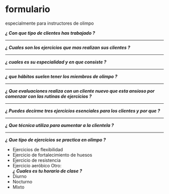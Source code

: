 # formulario

especialmente para instructores de olimpo<br>


***¿ Con que tipo de clientes has trabajado ?***<br>

__________________________________________________________

***¿ Cuales son los ejercicios que mas realizan sus clientes ?***<br>

__________________________________________________________

***¿ cuales es su especialidad y en que consiste ?***<br>

__________________________________________________________

***¿ que hábitos suelen tener los miembros de olimpo ?***<br>

__________________________________________________________

***¿ Que evaluaciones realiza con un cliente nuevo que esta ansioso por comenzar con las rutinas de ejercicios ?***<br>

__________________________________________________________

***¿ Puedes decirme tres ejercicios esenciales para los clientes y por que ?***<br>

__________________________________________________________

***¿ Que técnica utiliza para aumentar a la clientela ?***<br>

__________________________________________________________

***¿ Que tipo de ejercicios se practica en olimpo ?***<br>
* Ejercicios de flexibilidad
* Ejercicio de fortalecimiento de huesos
* Ejercicio de resistencia
* Ejercicio aeróbico
Otro:<br>
***¿ Cuales es tu horario de clase ?***<br>
* Diurno
* Nocturno
* Mixto<br>
